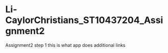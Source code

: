# Li-CaylorChristians_ST10437204_Assignment2
Assignment2 
step 1
this is what app does
additional links 
